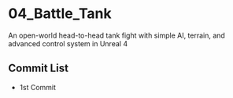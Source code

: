 # 04_Battle_Tank
An open-world head-to-head tank fight with simple AI, terrain, and advanced control system in Unreal 4

## Commit List
* 1st Commit
